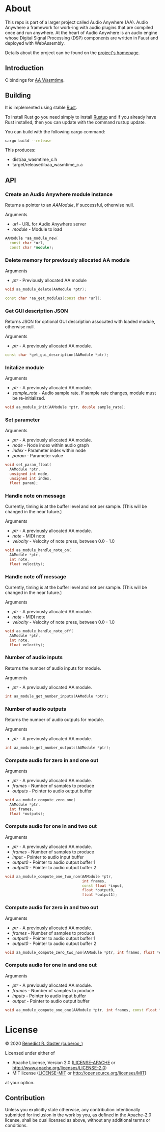 # About

This repo is part of a larger project called Audio Anywhere (AA). Audio Anywhere a 
framework for work-ing with audio plugins that are compiled once and run anywhere.
At the heart of Audio Anywhere is an audio engine whose Digital Signal Processing (DSP) components are written in Faust and deployed with WebAssembly. 

Details about the project can be found on the [project's homepage](https://muses-dmi.github.io/projects/).

## Introduction

C bindings for [AA Wasmtime](https://github.com/bgaster/aa_wasmtime).

## Building

It is implemented using stable [Rust](https://www.rust-lang.org/).

To install Rust go you need simply to install [Rustup](https://rustup.rs/) and 
if you already have Rust installed, then you can update with the command rustup update.

You can build with the following cargo command:

```bash
cargo build --release
```
This produces:

 * dist/aa_wasmtime_c.h
 * target/release/libaa_wasmtime_c.a

## API

###  Create an Audio Anywhere module instance

Returns a pointer to an _AAModule_, if successful, otherwise null.

Arguments

* _url_ - URL for Audio Anywhere server
* _module_ - Module to load

```c++
AAModule *aa_module_new(
  const char *url, 
  const char *module);
```

### Delete memory for previously allocated AA module

Arguments

* _ptr_ - Previously allocated AA module

```c++
void aa_module_delete(AAModule *ptr);
```

```c++
const char *aa_get_modules(const char *url);
```

### Get GUI description JSON

Returns JSON for optional GUI description assocated with loaded
module, otherwise null.

Arguments

* _ptr_ - A previously allocated AA module.

```c++
const char *get_gui_description(AAModule *ptr);
```

### Initalize module

Arguments

* _ptr_ - A previously allocated AA module.
* _sample\_rate_ - Audio sample rate. If sample rate changes, module must be re-initialized.

```c++
void aa_module_init(AAModule *ptr, double sample_rate);
```

### Set parameter

Arguments

* _ptr_ - A previously allocated AA module.
* _node_ - Node index within audio graph
* _index_ - Parameter index within node
* _param_ - Parameter value

```c++
void set_param_float(
  AAModule *ptr, 
  unsigned int node, 
  unsigned int index, 
  float param);
```

### Handle note on message

Currently, timing is at the buffer level and not per sample. (This will be changed in the near future.)

Arguments 

* _ptr_ - A previously allocated AA module.
* _note_ - MIDI note
* _velocity_ - Velocity of note press, between 0.0 - 1.0

```c++
void aa_module_handle_note_on(
  AAModule *ptr, 
  int note, 
  float velocity);
```

### Handle note off message

Currently, timing is at the buffer level and not per sample. 
(This will be changed in the near future.)

Arguments 

* _ptr_ - A previously allocated AA module.
* _note_ - MIDI note
* _velocity_ - Velocity of note press, between 0.0 - 1.0

```c++
void aa_module_handle_note_off(
  AAModule *ptr, 
  int note, 
  float velocity);
```

### Number of audio inputs

Returns the number of audio inputs for module.

Arguments 

* _ptr_ - A previously allocated AA module.

```c++
int aa_module_get_number_inputs(AAModule *ptr);
```

### Number of audio outputs

Returns the number of audio outputs for module.

Arguments 

* _ptr_ - A previously allocated AA module.

```c++
int aa_module_get_number_outputs(AAModule *ptr);
```

### Compute audio for zero in and one out

Arguments 

* _ptr_ - A previously allocated AA module.
* _frames_ - Number of samples to produce
* _outputs_ - Pointer to audio output buffer

```c++
void aa_module_compute_zero_one(
  AAModule *ptr, 
  int frames, 
  float *outputs);
```

### Compute audio for one in and two out

Arguments 

* _ptr_ - A previously allocated AA module.
* _frames_ - Number of samples to produce
* _input_ - Pointer to audio input buffer
* _output0_ - Pointer to audio output buffer 1
* _output0_ - Pointer to audio output buffer 2

```c++
void aa_module_compute_one_two_non(AAModule *ptr,
                                   int frames,
                                   const float *input,
                                   float *output0,
                                   float *output1);
```

### Compute audio for zero in and two out

Arguments 

* _ptr_ - A previously allocated AA module.
* _frames_ - Number of samples to produce
* _output0_ - Pointer to audio output buffer 1
* _output0_ - Pointer to audio output buffer 2

```c++
void aa_module_compute_zero_two_non(AAModule *ptr, int frames, float *output0, float *output1);
```

### Compute audio for one in and one out

Arguments 

* _ptr_ - A previously allocated AA module.
* _frames_ - Number of samples to produce
* _inputs_ - Pointer to audio input buffer
* _output_ - Pointer to audio output buffer

```c++
void aa_module_compute_one_one(AAModule *ptr, int frames, const float *input, float *output);
```

# License
© 2020 [Benedict R. Gaster (cuberoo_)](https://bgaster.github.io/)

Licensed under either of

 * Apache License, Version 2.0
   ([LICENSE-APACHE](LICENSE-APACHE) or http://www.apache.org/licenses/LICENSE-2.0)
 * MIT license
   ([LICENSE-MIT](LICENSE-MIT) or http://opensource.org/licenses/MIT)

at your option.

## Contribution

Unless you explicitly state otherwise, any contribution intentionally submitted
for inclusion in the work by you, as defined in the Apache-2.0 license, shall be
dual licensed as above, without any additional terms or conditions.

